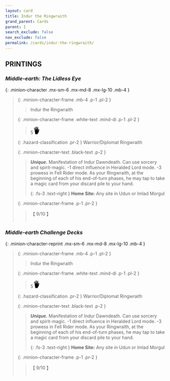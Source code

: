 ```yaml
---
layout: card
title: Indur the Ringwraith
grand_parent: Cards
parent: I
search_exclude: false
nav_exclude: false
permalink: /cards/indur-the-ringwraith/
---
```


## PRINTINGS


### _Middle-earth: The Lidless Eye_

{: .minion-character .mx-sm-6 .mx-md-8 .mx-lg-10 .mb-4 }
> {: .minion-character-frame .mb-4 .p-1 .pl-2 }
> > <div class="hazard-mp"></div>
> > <div class="card-name">Indur the Ringwraith</div>
>
> {: .minion-character-frame .white-text .mind-di .p-1 .pl-2 }
> > 5![](/assets/images/di.svg)
>
> {: .hazard-classification .pr-2 }
> Warrior/Diplomat Ringwraith
>
> {: .minion-character-text .black-text .p-2 }
> > _**Unique.**_ Manifestation of Indur Dawndeath. Can use sorcery and spirit-magic. -1 direct influence in Heralded Lord mode. -3 prowess in Fell Rider mode. As your Ringwraith, at the beginning of each of his end-of-turn phases, he may tap to take a magic card from your discard pile to your hand.   
> > 
> > {: .fs-3 .text-right } 
> > **Home Site:** Any site in Udun or Imlad Morgul 
>
> {: .minion-character-frame .p-1 .pr-2 }
> > <div class="card-shield">【 9/10 】</div>
> > <div class="card-corruption-white">&nbsp;</div>

### _Middle-earth Challenge Decks_

{: .minion-character-reprint .mx-sm-6 .mx-md-8 .mx-lg-10 .mb-4 }
> {: .minion-character-frame .mb-4 .p-1 .pl-2 }
> > <div class="hazard-mp"></div>
> > <div class="card-name">Indur the Ringwraith</div>
>
> {: .minion-character-frame .white-text .mind-di .p-1 .pl-2 }
> > 5![](/assets/images/di.svg)
>
> {: .hazard-classification .pr-2 }
> Warrior/Diplomat Ringwraith
>
> {: .minion-character-text .black-text .p-2 }
> > _**Unique.**_ Manifestation of Indur Dawndeath. Can use sorcery and spirit-magic. -1 direct influence in Heralded Lord mode. -3 prowess in Fell Rider mode. As your Ringwraith, at the beginning of each of his end-of-turn phases, he may tap to take a magic card from your discard pile to your hand.   
> > 
> > {: .fs-3 .text-right } 
> > **Home Site:** Any site in Udun or Imlad Morgul 
>
> {: .minion-character-frame .p-1 .pr-2 }
> > <div class="card-shield">【 9/10 】</div>
> > <div class="card-corruption-white">&nbsp;</div>
